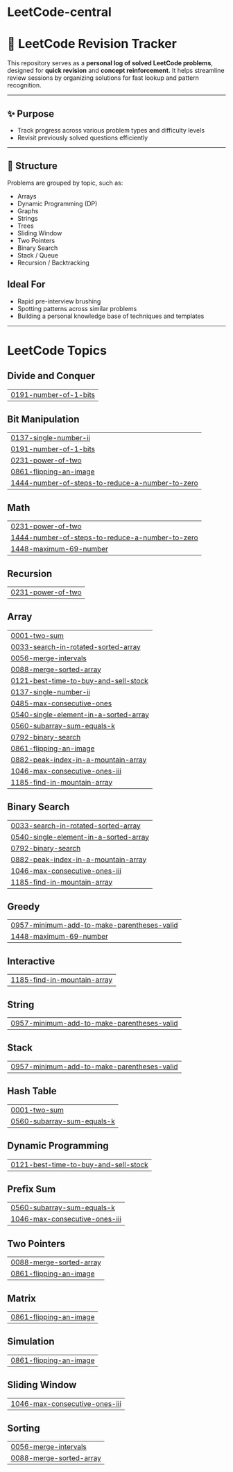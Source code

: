 # LeetCode-central
# 🧠 LeetCode Revision Tracker

This repository serves as a **personal log of solved LeetCode problems**, designed for **quick revision** and **concept reinforcement**. It helps streamline review sessions by organizing solutions for fast lookup and pattern recognition.

---

## ✨ Purpose

- Track progress across various problem types and difficulty levels  
- Revisit previously solved questions efficiently  
---

## 📁 Structure

Problems are grouped by topic, such as:

- Arrays  
- Dynamic Programming (DP)  
- Graphs  
- Strings  
- Trees  
- Sliding Window  
- Two Pointers  
- Binary Search  
- Stack / Queue  
- Recursion / Backtracking  



##  Ideal For

-  Rapid pre-interview brushing  
-  Spotting patterns across similar problems  
-  Building a personal knowledge base of techniques and templates  

---
<!---LeetCode Topics Start-->
# LeetCode Topics
## Divide and Conquer
|  |
| ------- |
| [0191-number-of-1-bits](https://github.com/darshanhase/LeetCode-central/tree/master/0191-number-of-1-bits) |
## Bit Manipulation
|  |
| ------- |
| [0137-single-number-ii](https://github.com/darshanhase/LeetCode-central/tree/master/0137-single-number-ii) |
| [0191-number-of-1-bits](https://github.com/darshanhase/LeetCode-central/tree/master/0191-number-of-1-bits) |
| [0231-power-of-two](https://github.com/darshanhase/LeetCode-central/tree/master/0231-power-of-two) |
| [0861-flipping-an-image](https://github.com/darshanhase/LeetCode-central/tree/master/0861-flipping-an-image) |
| [1444-number-of-steps-to-reduce-a-number-to-zero](https://github.com/darshanhase/LeetCode-central/tree/master/1444-number-of-steps-to-reduce-a-number-to-zero) |
## Math
|  |
| ------- |
| [0231-power-of-two](https://github.com/darshanhase/LeetCode-central/tree/master/0231-power-of-two) |
| [1444-number-of-steps-to-reduce-a-number-to-zero](https://github.com/darshanhase/LeetCode-central/tree/master/1444-number-of-steps-to-reduce-a-number-to-zero) |
| [1448-maximum-69-number](https://github.com/darshanhase/LeetCode-central/tree/master/1448-maximum-69-number) |
## Recursion
|  |
| ------- |
| [0231-power-of-two](https://github.com/darshanhase/LeetCode-central/tree/master/0231-power-of-two) |
## Array
|  |
| ------- |
| [0001-two-sum](https://github.com/darshanhase/LeetCode-central/tree/master/0001-two-sum) |
| [0033-search-in-rotated-sorted-array](https://github.com/darshanhase/LeetCode-central/tree/master/0033-search-in-rotated-sorted-array) |
| [0056-merge-intervals](https://github.com/darshanhase/LeetCode-central/tree/master/0056-merge-intervals) |
| [0088-merge-sorted-array](https://github.com/darshanhase/LeetCode-central/tree/master/0088-merge-sorted-array) |
| [0121-best-time-to-buy-and-sell-stock](https://github.com/darshanhase/LeetCode-central/tree/master/0121-best-time-to-buy-and-sell-stock) |
| [0137-single-number-ii](https://github.com/darshanhase/LeetCode-central/tree/master/0137-single-number-ii) |
| [0485-max-consecutive-ones](https://github.com/darshanhase/LeetCode-central/tree/master/0485-max-consecutive-ones) |
| [0540-single-element-in-a-sorted-array](https://github.com/darshanhase/LeetCode-central/tree/master/0540-single-element-in-a-sorted-array) |
| [0560-subarray-sum-equals-k](https://github.com/darshanhase/LeetCode-central/tree/master/0560-subarray-sum-equals-k) |
| [0792-binary-search](https://github.com/darshanhase/LeetCode-central/tree/master/0792-binary-search) |
| [0861-flipping-an-image](https://github.com/darshanhase/LeetCode-central/tree/master/0861-flipping-an-image) |
| [0882-peak-index-in-a-mountain-array](https://github.com/darshanhase/LeetCode-central/tree/master/0882-peak-index-in-a-mountain-array) |
| [1046-max-consecutive-ones-iii](https://github.com/darshanhase/LeetCode-central/tree/master/1046-max-consecutive-ones-iii) |
| [1185-find-in-mountain-array](https://github.com/darshanhase/LeetCode-central/tree/master/1185-find-in-mountain-array) |
## Binary Search
|  |
| ------- |
| [0033-search-in-rotated-sorted-array](https://github.com/darshanhase/LeetCode-central/tree/master/0033-search-in-rotated-sorted-array) |
| [0540-single-element-in-a-sorted-array](https://github.com/darshanhase/LeetCode-central/tree/master/0540-single-element-in-a-sorted-array) |
| [0792-binary-search](https://github.com/darshanhase/LeetCode-central/tree/master/0792-binary-search) |
| [0882-peak-index-in-a-mountain-array](https://github.com/darshanhase/LeetCode-central/tree/master/0882-peak-index-in-a-mountain-array) |
| [1046-max-consecutive-ones-iii](https://github.com/darshanhase/LeetCode-central/tree/master/1046-max-consecutive-ones-iii) |
| [1185-find-in-mountain-array](https://github.com/darshanhase/LeetCode-central/tree/master/1185-find-in-mountain-array) |
## Greedy
|  |
| ------- |
| [0957-minimum-add-to-make-parentheses-valid](https://github.com/darshanhase/LeetCode-central/tree/master/0957-minimum-add-to-make-parentheses-valid) |
| [1448-maximum-69-number](https://github.com/darshanhase/LeetCode-central/tree/master/1448-maximum-69-number) |
## Interactive
|  |
| ------- |
| [1185-find-in-mountain-array](https://github.com/darshanhase/LeetCode-central/tree/master/1185-find-in-mountain-array) |
## String
|  |
| ------- |
| [0957-minimum-add-to-make-parentheses-valid](https://github.com/darshanhase/LeetCode-central/tree/master/0957-minimum-add-to-make-parentheses-valid) |
## Stack
|  |
| ------- |
| [0957-minimum-add-to-make-parentheses-valid](https://github.com/darshanhase/LeetCode-central/tree/master/0957-minimum-add-to-make-parentheses-valid) |
## Hash Table
|  |
| ------- |
| [0001-two-sum](https://github.com/darshanhase/LeetCode-central/tree/master/0001-two-sum) |
| [0560-subarray-sum-equals-k](https://github.com/darshanhase/LeetCode-central/tree/master/0560-subarray-sum-equals-k) |
## Dynamic Programming
|  |
| ------- |
| [0121-best-time-to-buy-and-sell-stock](https://github.com/darshanhase/LeetCode-central/tree/master/0121-best-time-to-buy-and-sell-stock) |
## Prefix Sum
|  |
| ------- |
| [0560-subarray-sum-equals-k](https://github.com/darshanhase/LeetCode-central/tree/master/0560-subarray-sum-equals-k) |
| [1046-max-consecutive-ones-iii](https://github.com/darshanhase/LeetCode-central/tree/master/1046-max-consecutive-ones-iii) |
## Two Pointers
|  |
| ------- |
| [0088-merge-sorted-array](https://github.com/darshanhase/LeetCode-central/tree/master/0088-merge-sorted-array) |
| [0861-flipping-an-image](https://github.com/darshanhase/LeetCode-central/tree/master/0861-flipping-an-image) |
## Matrix
|  |
| ------- |
| [0861-flipping-an-image](https://github.com/darshanhase/LeetCode-central/tree/master/0861-flipping-an-image) |
## Simulation
|  |
| ------- |
| [0861-flipping-an-image](https://github.com/darshanhase/LeetCode-central/tree/master/0861-flipping-an-image) |
## Sliding Window
|  |
| ------- |
| [1046-max-consecutive-ones-iii](https://github.com/darshanhase/LeetCode-central/tree/master/1046-max-consecutive-ones-iii) |
## Sorting
|  |
| ------- |
| [0056-merge-intervals](https://github.com/darshanhase/LeetCode-central/tree/master/0056-merge-intervals) |
| [0088-merge-sorted-array](https://github.com/darshanhase/LeetCode-central/tree/master/0088-merge-sorted-array) |
<!---LeetCode Topics End-->
